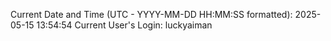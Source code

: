 Current Date and Time (UTC - YYYY-MM-DD HH:MM:SS formatted): 2025-05-15 13:54:54
Current User's Login: luckyaiman
